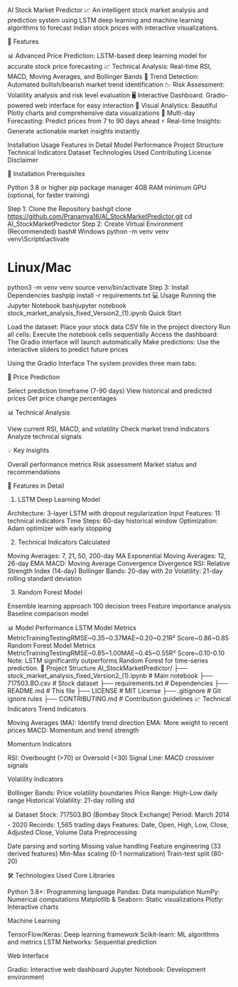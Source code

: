 AI Stock Market Predictor 📈
An intelligent stock market analysis and prediction system using LSTM deep learning and machine learning algorithms to forecast Indian stock prices with interactive visualizations.

🌟 Features

📊 Advanced Price Prediction: LSTM-based deep learning model for accurate stock price forecasting
📈 Technical Analysis: Real-time RSI, MACD, Moving Averages, and Bollinger Bands
🎯 Trend Detection: Automated bullish/bearish market trend identification
📉 Risk Assessment: Volatility analysis and risk level evaluation
🖥️ Interactive Dashboard: Gradio-powered web interface for easy interaction
📱 Visual Analytics: Beautiful Plotly charts and comprehensive data visualizations
🔮 Multi-day Forecasting: Predict prices from 7 to 90 days ahead
⚡ Real-time Insights: Generate actionable market insights instantly

Installation
Usage
Features in Detail
Model Performance
Project Structure
Technical Indicators
Dataset
Technologies Used
Contributing
License
Disclaimer

🚀 Installation
Prerequisites

Python 3.8 or higher
pip package manager
4GB RAM minimum
GPU (optional, for faster training)

Step 1: Clone the Repository
bashgit clone https://github.com/Pranamya16/AI_StockMarketPredictor.git
cd AI_StockMarketPredictor
Step 2: Create Virtual Environment (Recommended)
bash# Windows
python -m venv venv
venv\Scripts\activate

# Linux/Mac
python3 -m venv venv
source venv/bin/activate
Step 3: Install Dependencies
bashpip install -r requirements.txt
💻 Usage
Running the Jupyter Notebook
bashjupyter notebook stock_market_analysis_fixed_Version2_(1).ipynb
Quick Start

Load the dataset: Place your stock data CSV file in the project directory
Run all cells: Execute the notebook cells sequentially
Access the dashboard: The Gradio interface will launch automatically
Make predictions: Use the interactive sliders to predict future prices

Using the Gradio Interface
The system provides three main tabs:

🔮 Price Prediction

Select prediction timeframe (7-90 days)
View historical and predicted prices
Get price change percentages


📊 Technical Analysis

View current RSI, MACD, and volatility
Check market trend indicators
Analyze technical signals


💡 Key Insights

Overall performance metrics
Risk assessment
Market status and recommendations



🎨 Features in Detail
1. LSTM Deep Learning Model

Architecture: 3-layer LSTM with dropout regularization
Input Features: 11 technical indicators
Time Steps: 60-day historical window
Optimization: Adam optimizer with early stopping

2. Technical Indicators Calculated

Moving Averages: 7, 21, 50, 200-day MA
Exponential Moving Averages: 12, 26-day EMA
MACD: Moving Average Convergence Divergence
RSI: Relative Strength Index (14-day)
Bollinger Bands: 20-day with 2σ
Volatility: 21-day rolling standard deviation

3. Random Forest Model

Ensemble learning approach
100 decision trees
Feature importance analysis
Baseline comparison model

📊 Model Performance
LSTM Model Metrics
MetricTrainingTestingRMSE~0.35~0.37MAE~0.20~0.21R² Score~0.86~0.85
Random Forest Model Metrics
MetricTrainingTestingRMSE~0.85~1.00MAE~0.45~0.55R² Score~0.10-0.10
Note: LSTM significantly outperforms Random Forest for time-series prediction.
📁 Project Structure
AI_StockMarketPredictor/
├── stock_market_analysis_fixed_Version2_(1).ipynb  # Main notebook
├── 717503.BO.csv                                   # Stock dataset
├── requirements.txt                                # Dependencies
├── README.md                                       # This file
├── LICENSE                                         # MIT License
├── .gitignore                                      # Git ignore rules
├── CONTRIBUTING.md                                 # Contribution guidelines
📈 Technical Indicators
Trend Indicators

Moving Averages (MA): Identify trend direction
EMA: More weight to recent prices
MACD: Momentum and trend strength

Momentum Indicators

RSI: Overbought (>70) or Oversold (<30)
Signal Line: MACD crossover signals

Volatility Indicators

Bollinger Bands: Price volatility boundaries
Price Range: High-Low daily range
Historical Volatility: 21-day rolling std

📊 Dataset
Stock: 717503.BO (Bombay Stock Exchange)
Period: March 2014 - 2020
Records: 1,565 trading days
Features: Date, Open, High, Low, Close, Adjusted Close, Volume
Data Preprocessing

Date parsing and sorting
Missing value handling
Feature engineering (33 derived features)
Min-Max scaling (0-1 normalization)
Train-test split (80-20)

🛠️ Technologies Used
Core Libraries

Python 3.8+: Programming language
Pandas: Data manipulation
NumPy: Numerical computations
Matplotlib & Seaborn: Static visualizations
Plotly: Interactive charts

Machine Learning

TensorFlow/Keras: Deep learning framework
Scikit-learn: ML algorithms and metrics
LSTM Networks: Sequential prediction

Web Interface

Gradio: Interactive web dashboard
Jupyter Notebook: Development environment
